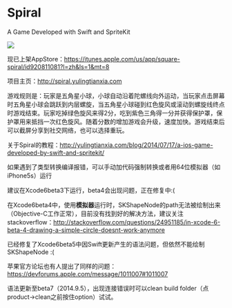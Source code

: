 Spiral
======

A Game Developed with Swift and SpriteKit  

![](http://byetz.img41.wal8.com/img41/425047_20140623222918/140557437844.gif)  

现已上架AppStore：https://itunes.apple.com/us/app/square-spiral/id920811081?l=zh&ls=1&mt=8  

项目主页：http://spiral.yulingtianxia.com  

游戏规则是：玩家是五角星小球，小球自动沿着陀螺线向外运动，当玩家点击屏幕时五角星小球会跳跃到内层螺旋，当五角星小球碰到红色旋风或滚动到螺旋线终点时游戏结束。玩家吃掉绿色旋风来得2分，吃到紫色三角得一分并获得保护罩，保护罩用来抵挡一次红色旋风。随着分数的增加游戏会升级，速度加快。游戏结束后可以截屏分享到社交网络，也可以选择重玩。

关于Spiral的教程：http://yulingtianxia.com/blog/2014/07/17/a-ios-game-developed-by-swift-and-spritekit/

如果遇到了类型转换编译报错，可以手动加代码强制转换或者用64位模拟器（如iPhone5s）运行

建议在Xcode6beta3下运行，beta4会出现问题，正在修复中:(

在Xcode6beta4中，使用**模拟器**运行时，SKShapeNode的path无法被绘制出来（Objective-C工作正常），目前没有找到好的解决方法，建议关注stackoverflow：http://stackoverflow.com/questions/24951185/in-xcode-6-beta-4-drawing-a-simple-circle-doesnt-work-anymore

已经修复了Xcode6beta5中因Swift更新产生的语法问题，但依然不能绘制SKShapeNode :(  

苹果官方论坛也有人提出了同样的问题：https://devforums.apple.com/message/1011007#1011007

语法更新至beta7（2014.9.5），出现连接错误时可以clean build folder（点product->clean之前按住option）试试。
